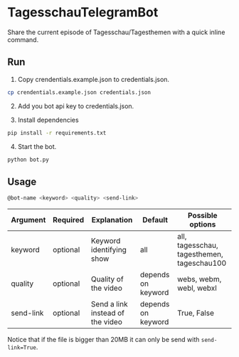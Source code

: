 # TagesschauTelegramBot
Share the current episode of Tagesschau/Tagesthemen with a quick inline command.

## Run

1. Copy crendentials.example.json to credentials.json. 
```bash
cp crendentials.example.json credentials.json
```

2. Add you bot api key to credentials.json.

3. Install dependencies
```bash
pip install -r requirements.txt
```

4. Start the bot.
```bash
python bot.py
```


## Usage

```bash
@bot-name <keyword> <quality> <send-link>
```

|Argument     |Required|Explanation                          |Default           |Possible options                          |
|-------------|--------|-------------------------------------|------------------|------------------------------------------|
|keyword      |optional|Keyword identifying show             |all               |all, tagesschau, tagesthemen, tageschau100|
|quality      |optional|Quality of the video                 |depends on keyword|webs, webm, webl, webxl                   |
|send-link    |optional|Send a link instead of the video     |depends on keyword|True, False                               |


Notice that if the file is bigger than 20MB it can only be send with `send-link=True`.